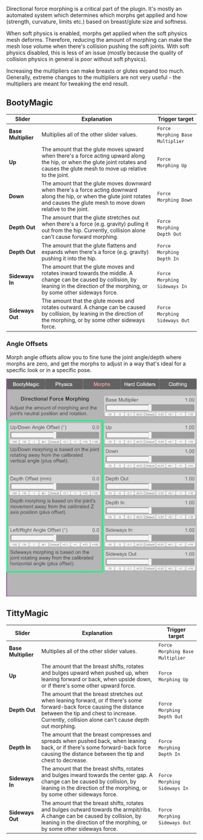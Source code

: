 Directional force morphing is a critical part of the plugin. It's mostly an automated system which determines which morphs get applied and how (strength, curvature, limits etc.) based on breast/glute size and softness.

When soft physics is enabled, morphs get applied when the soft physics mesh deforms. Therefore, reducing the amount of morphing can make the mesh lose volume when there's collision pushing the soft joints. With soft physics disabled, this is less of an issue (mostly because the quality of collision physics in general is poor without soft physics).

Increasing the multipliers can make breasts or glutes expand too much. Generally, extreme changes to the multipliers are not very useful - the multipliers are meant for tweaking the end result.

## BootyMagic

| Slider | Explanation | Trigger target |
|--------|-------------|----------------|
| **Base Multiplier** | Multiplies all of the other slider values. | `Force Morphing Base Multiplier` |
| **Up** | The amount that the glute moves upward when there's a force acting upward along the hip, or when the glute joint rotates and causes the glute mesh to move up relative to the joint. | `Force Morphing Up` |
| **Down** | The amount that the glute moves downward when there's a force acting downward along the hip, or when the glute joint rotates and causes the glute mesh to move down relative to the joint. | `Force Morphing Down` |
| **Depth Out** | The amount that the glute stretches out when there's a force (e.g. gravity) pulling it out from the hip. Currently, collision alone can't cause forward morphing. | `Force Morphing Depth Out` |
| **Depth Out** | The amount that the glute flattens and expands when there's a force (e.g. gravity) pushing it into the hip. | `Force Morphing Depth In` |
| **Sideways In** | The amount that the glute moves and rotates inward towards the middle. A change can be caused by collision, by leaning in the direction of the morphing, or by some other sideways force. | `Force Morphing Sideways In` |
| **Sideways Out** | The amount that the glute moves and rotates outward. A change can be caused by collision, by leaning in the direction of the morphing, or by some other sideways force. | `Force Morphing Sideways Out` |

### Angle Offsets

Morph angle offsets allow you to fine tune the joint angle/depth where morphs are zero, and get the morphs to adjust in a way that's ideal for a specific look or in a specific pose.

![1_1_glute_angle_offsets_ui.jpg](/assets/screens/naturalis/1_1_glute_angle_offsets_ui.jpg)

## TittyMagic

| Slider | Explanation | Trigger target |
|--------|-------------|----------------|
| **Base Multiplier** | Multiplies all of the other slider values. | `Force Morphing Base Multiplier` |
| **Up** |  The amount that the breast shifts, rotates and bulges upward when pushed up, when leaning forward or back, when upside down, or if there's some other upward force. | `Force Morphing Up` |
| **Depth Out** | The amount that the breast stretches out when leaning forward, or if there's some forward-back force causing the distance between the tip and chest to increase. Currently, collision alone can't cause depth out morphing. | `Force Morphing Depth Out` |
| **Depth In** | The amount that the breast compresses and spreads when pushed back, when leaning back, or if there's some forward-back force causing the distance between the tip and chest to decrease. | `Force Morphing Depth In` |
| **Sideways In** | The amount that the breast shifts, rotates and bulges inward towards the center gap. A change can be caused by collision, by leaning in the direction of the morphing, or by some other sideways force. | `Force Morphing Sideways In` |
| **Sideways Out** | The amount that the breast shifts, rotates and bulges outward towards the armpit/ribs. A change can be caused by collision, by leaning in the direction of the morphing, or by some other sideways force. | `Force Morphing Sideways Out` |
